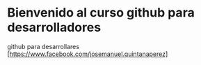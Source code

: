 # Bienvenido al curso github para desarrolladores
github para desarrollares
[https://www.facebook.com/josemanuel.quintanaperez]
